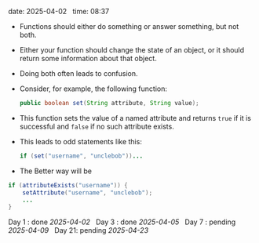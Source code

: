 date: 2025-04-02  
time: 08:37  

- Functions should either do something or answer something, but not both.
    
- Either your function should change the state of an object, or it should return some information about that object.
    
- Doing both often leads to confusion.
    
- Consider, for example, the following function:
    
    ```java
    public boolean set(String attribute, String value);
    ```
    
- This function sets the value of a named attribute and returns `true` if it is successful and `false` if no such attribute exists.
    
- This leads to odd statements like this:
    
    ```java
    if (set("username", "unclebob"))...
    ```
  
- The Better way will be
	
```java
if (attributeExists("username")) {
	setAttribute("username", "unclebob");
	...
}
```

Day 1 : done *2025-04-02*  
Day 3 : done *2025-04-05*  
Day 7 : pending *2025-04-09*  
Day 21: pending *2025-04-23*